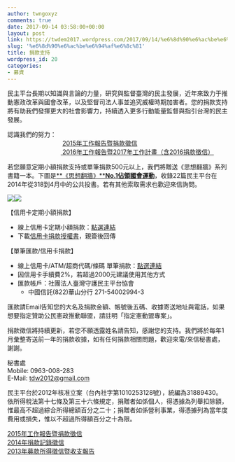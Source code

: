 ```yaml
---
author: twngoxyz
comments: true
date: 2017-09-14 03:58:00+00:00
layout: post
link: https://twdem2017.wordpress.com/2017/09/14/%e6%8d%90%e6%ac%be%e6%94%af%e6%8c%81/
slug: '%e6%8d%90%e6%ac%be%e6%94%af%e6%8c%81'
title: 捐款支持
wordpress_id: 20
categories:
- 募資
---
```


民主平台長期以知識與言論的力量，研究與監督臺灣的民主發展，近年來致力于推動憲政改革與國會改革，以及堅督司法人事並追究威權時期加害者。您的捐款支持將有助我們發揮更大的社會影響力，持續透入更多行動能量監督與指引台灣的民主發展。  
  
認識我們的努力：  
                                [2015年工作報告暨捐款徵信](http://www.twdem.org/2016/01/2015report.html)  
                               [ 2016年工作報告暨2017年工作計畫（含2016捐款徵信）](https://drive.google.com/open?id=0B6meUyeFIFA8aEdaVWRFd0pPSTQ)  
  
若您願意定期小額捐款支持或單筆捐款500元以上，我們將贈送《思想翻牆》系列書籍一本。下圖是[**《思想翻牆》****No.1佔領國會運動**](http://www.twdem.org/2015/03/book.html)，收錄22篇民主平台在2014年從318到4月中的公共投書。若有其他索取需求也歡迎來信詢問。  
  


[![](https://twdem2017.files.wordpress.com/2017/09/bf515-e6809de683b3e7bfbbe78986e88887e79fa5e8ad98e68ea5e58a9befbc8d318efbc8dcover.jpg?w=210)](https://twdem2017.files.wordpress.com/2017/09/bf515-e6809de683b3e7bfbbe78986e88887e79fa5e8ad98e68ea5e58a9befbc8d318efbc8dcover.jpg)[![](https://twdem2017.files.wordpress.com/2017/09/b9395-jpeg-contents.jpg?w=300)](https://twdem2017.files.wordpress.com/2017/09/b9395-jpeg-contents.jpg)

  
【信用卡定期小額捐款】  


  * 線上信用卡定期小額捐款：[點選連結](https://tdw.neticrm.tw/civicrm/contribute/transact?reset=1&id=2)
  * 下載[信用卡捐款授權書](https://drive.google.com/file/d/0B6DZkaZUUWphbmJ1MC02X25vSjA/view?usp=sharing)，親簽後回傳
  
【單筆匯款/信用卡捐款】  


  * 線上信用卡/ATM/超商代碼/條碼 單筆捐款：[點選連結](https://tdw.neticrm.tw/civicrm/contribute/transact?reset=1&id=1)
  * 因信用卡手續費2%，若超過2000元建議使用其他方式
  * 匯款帳戶：社團法人臺灣守護民主平台協會
    * 中國信託(822)華山分行 271-54002994-3

匯款請Email告知您的大名及捐款金額、帳號後五碼、收據寄送地址與電話，如果想要指定贊助公民憲政推動聯盟，請註明「指定憲動盟專案」。  
  
捐款徵信將持續更新，若您不願透露姓名請告知，感謝您的支持。我們將於每年1月彙整寄送前一年的捐款收據，如有任何捐款相關問題，歡迎來電/來信秘書處，謝謝。

  
秘書處  
Mobile: 0963-008-283  
E-Mail: tdw2012@gmail.com  
  
民主平台於2012年核准立案（台內社字第1010253128號），統編為31889430。依所得稅法第十七條及第三十六條規定，捐贈者如係個人，得憑據為列舉扣除額，惟最高不超過綜合所得總額百分之二十；捐贈者如係營利事業，得憑據列為當年度費用或損失，惟以不超過所得額百分之十為限。  
  
  
[2015年工作報告暨捐款徵信](http://www.twdem.org/2016/01/2015report.html)  
[2014年捐款記錄徵信](http://www.twdem.org/2015/10/2014donate.html)  
[2013年募款所得徵信暨收支報告](https://drive.google.com/file/d/0B6DZkaZUUWphZ3dNQ3QxNUhfMDg/view?usp=sharing)
